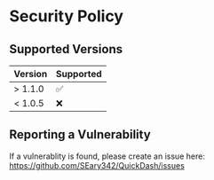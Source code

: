 # Security Policy

## Supported Versions

| Version | Supported          |
| ------- | ------------------ |
| > 1.1.0 | :white_check_mark: |
| < 1.0.5 | :x:                |

## Reporting a Vulnerability

If a vulnerablity is found, please create an issue here: https://github.com/SEary342/QuickDash/issues
